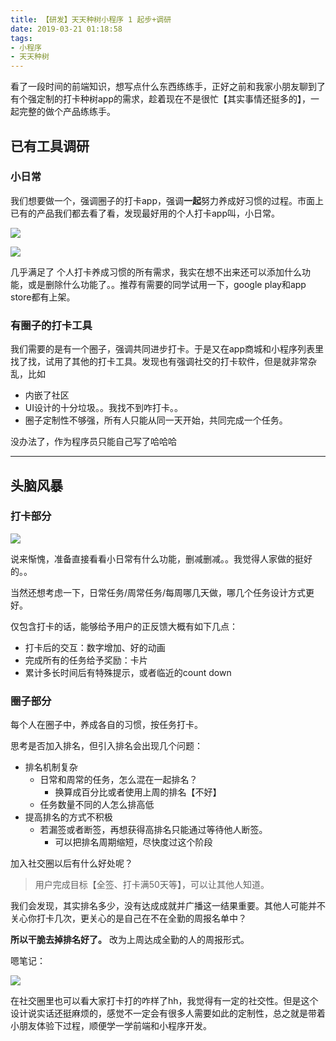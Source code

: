 ```yaml
---
title: 【研发】天天种树小程序 1 起步+调研
date: 2019-03-21 01:18:58
tags:
- 小程序
- 天天种树
---
```

看了一段时间的前端知识，想写点什么东西练练手，正好之前和我家小朋友聊到了有个强定制的打卡种树app的需求，趁着现在不是很忙【其实事情还挺多的】，一起完整的做个产品练练手。

<!-- more -->

## 已有工具调研

### 小日常

我们想要做一个，强调圈子的打卡app，强调**一起**努力养成好习惯的过程。市面上已有的产品我们都去看了看，发现最好用的个人打卡app叫，小日常。

![](https://md.byr.moe/uploads/upload_732eee40e1b03bd6c78aa330d55b0dc1.png)

![](https://md.byr.moe/uploads/upload_fbea1c119a252f0bdac5c4e024ebace3.png)

几乎满足了 个人打卡养成习惯的所有需求，我实在想不出来还可以添加什么功能，或是删除什么功能了。。推荐有需要的同学试用一下，google play和app store都有上架。

### 有圈子的打卡工具

我们需要的是有一个圈子，强调共同进步打卡。于是又在app商城和小程序列表里找了找，试用了其他的打卡工具。发现也有强调社交的打卡软件，但是就非常杂乱，比如

- 内嵌了社区
- UI设计的十分垃圾。。我找不到咋打卡。。
- 圈子定制性不够强，所有人只能从同一天开始，共同完成一个任务。

没办法了，作为程序员只能自己写了哈哈哈

---

## 头脑风暴

### 打卡部分

![](https://md.byr.moe/uploads/upload_a2b74b37618c03b610f5c5240e446513.png)

说来惭愧，准备直接看看小日常有什么功能，删减删减。。我觉得人家做的挺好的。。

当然还想考虑一下，日常任务/周常任务/每周哪几天做，哪几个任务设计方式更好。

仅包含打卡的话，能够给予用户的正反馈大概有如下几点：

- 打卡后的交互：数字增加、好的动画
- 完成所有的任务给予奖励：卡片
- 累计多长时间后有特殊提示，或者临近的count down

### 圈子部分

每个人在圈子中，养成各自的习惯，按任务打卡。

思考是否加入排名，但引入排名会出现几个问题：

- 排名机制复杂
    - 日常和周常的任务，怎么混在一起排名？
        - 换算成百分比或者使用上周的排名【不好】
    - 任务数量不同的人怎么排高低
- 提高排名的方式不积极
    - 若漏签或者断签，再想获得高排名只能通过等待他人断签。
        - 可以把排名周期缩短，尽快度过这个阶段

加入社交圈以后有什么好处呢？

> 用户完成目标【全签、打卡满50天等】，可以让其他人知道。

我们会发现，其实排名多少，没有达成成就并广播这一结果重要。其他人可能并不关心你打卡几次，更关心的是自己在不在全勤的周报名单中？ 

**所以干脆去掉排名好了。** 改为上周达成全勤的人的周报形式。

嗯笔记：

![](https://md.byr.moe/uploads/upload_5b89df2cff809e5cb21220dff6b84c9e.png)

在社交圈里也可以看大家打卡打的咋样了hh，我觉得有一定的社交性。但是这个设计说实话还挺麻烦的，感觉不一定会有很多人需要如此的定制性，总之就是带着小朋友体验下过程，顺便学一学前端和小程序开发。



